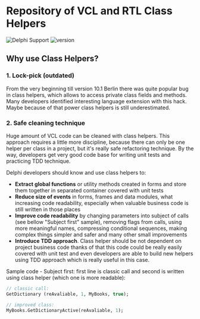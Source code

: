 # Repository of VCL and RTL Class Helpers

![ Delphi Support ](https://img.shields.io/badge/Delphi%20Support-%2010%20..%2010.3%20Rio-blue.svg)
![ version ](https://img.shields.io/badge/version-%201.1-yellow.svg)

## Why use Class Helpers?

### 1. Lock-pick (outdated)

From the very beginning till version 10.1 Berlin there was quite popular bug in class helpers, which allows to access private class fields and methods. Many developers identified interesting language extension with this hack. Maybe because of that power class helpers is still underestimated. 

### 2. Safe cleaning technique

Huge amount of VCL code can be cleaned with class helpers. This approach requires a little more discipline, because there can only be one helper per class in a project, but it's really safe refactoring technique. By the way, developers get very good code base for writing unit tests and practicing TDD technique.

Delphi developers should know and use class helpers to:

- **Extract global functions** or utility methods created in forms and store them together in separated container covered with unit tests
- **Reduce size of events** in forms, frames and data modules, what increasing code readability, especially when valuable business code is still written in those places
- **Improve code readability** by changing parameters into subject of calls (see bellow "Subject first" sample), removing flags from calls, using more meaningful names, compressing conditional sequences, making complex things simpler and safer and many other small improvements
- **Introduce TDD approach**. Class helper should be not dependent on project business code thanks of that this code could be really easily covered with unit test and  even developers are able to build new helpers using TDD approach which is really useful in this case.

Sample code - Subject first: first line is classic call and second is written using class helper (which one is more readable):

```pas
// classic call:
GetDictionary (reAvaliable, 1, MyBooks, true);

// improved class:
MyBooks.GetDictionaryActive(reAvaliable, 1);
```
